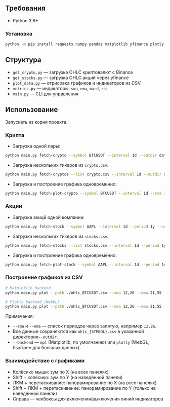 ## Требования
- Python 3.8+

### Установка
```bash
python -m pip install requests numpy pandas matplotlib yfinance plotly
```

## Структура
- `get_crypto.py` — загрузка OHLC криптовалют c Binance
- `get_stocks.py` — загрузка OHLC акций через yfinance
- `plot_data.py` — отрисовка графиков и индикаторов из CSV
- `metrics.py` — индикаторы: `sma`, `ema`, `macd`, `rsi`
- `main.py` — CLI для управления

## Использование
Запускать из корня проекта.

### Крипта
- Загрузка одной пары:
```bash
python main.py fetch-crypto --symbol BTCUSDT --interval 1d --outdir data
```
- Загрузка нескольких тикеров из `crypto.csv`:
```bash
python main.py fetch-cryptos --list crypto.csv --interval 1d --outdir data
```
- Загрузка и построение графика одновременно:
```bash
python main.py fetch-plot-crypto --symbol BTCUSDT --interval 1d --sma 12,26 --ema 21,55 --outdir data
```

### Акции
- Загрузка акицй одной компании:
```bash
python main.py fetch-stock --symbol AAPL --interval 1d --period 1y --outdir data
```

- Загрузка нескольких тикеров из `stocks.csv`:
```bash
python main.py fetch-stocks --list stocks.csv --interval 1d --period 1y --outdir data
```
- Загрузка и построение графика одновременно:
```bash
python main.py fetch-plot-stock --symbol AAPL --interval 1d --period 1y --sma 12,26 --ema 21,55 --outdir .
```

### Построение графиков из CSV
```bash
# Matplotlib backend
python main.py plot --path ./ohlc_BTCUSDT.csv --sma 12,26 --ema 21,55 --backend mpl

# Plotly backend (WebGL)
python main.py plot --path ./ohlc_BTCUSDT.csv --sma 12,26 --ema 21,55 --backend plotly
```

Примечания:
- `--sma` и `--ema` — список периодов через запятую, например `12,26`.
- Все данные сохраняются как `ohlc_{SYMBOL}.csv` в указанной директории`--outdir`.
- `--backend` — `mpl` (Matplotlib, по умолчанию) или `plotly` (WebGL, быстрее для больших данных).

### Взаимодействие с графиками
- Колёсико мыши: зум по X (на всех панелях)
- Shift + колёсико: зум по Y (на наведённой панели)
- ЛКМ + перетаскивание: панорамирование по X (на всех панелях)
- Shift + ЛКМ + перетаскивание: панорамирование по Y (только на наведённой панели)
- Справа — чекбоксы для включения/выключения линий индикаторов